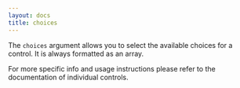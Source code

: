 ```yaml
---
layout: docs
title: choices
---
```



The `choices` argument allows you to select the available choices for a control.
It is always formatted as an array.

For more specific info and usage instructions please refer to the documentation of individual controls.
